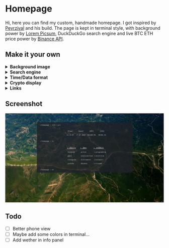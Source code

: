 # Homepage

Hi, here you can find my custom, handmade homepage. I got inspired by [Peyrzival](https://github.com/Peyrzival) and his build. The page is kept in terminal style, with background power by [Lorem Picsum](https://picsum.photos/), DuckDuckGo search engine and live BTC ETH price power by [Binance API](https://www.binance.com/en/binance-api).

## Make it your own

<details>
<summary><strong>Background image</strong></summary>

In order to change background image (set it static or change API) edit line 42 in `/script/index.js`.
```js
body.style.backgroundImage = `url(YOUR_IMAGE_URL)`;
```
</details>

<details>
<summary><strong>Search engine</strong></summary>

DuckDuckGo is my favorite, but if you want to set, lest say Google, edit line 48 in `/script/index.js`.
```js
    window.open(`YOUR_SEARCH_ENGINE_URL${searchValue.value}`, "_self")
```
</details>

<details>
<summary><strong>Time/Data format</strong></summary>

To change the format, edit line 35/39 in `/script/index.js`. Swap `'pl-PL'` into something else, for example `'us-US'`.
</details>

<details>
<summary><strong>Crypto display</strong></summary>

<div align="center" style="color: #e06c75">

**!!! READ API [DOCUMENTATION](https://binance-docs.github.io/apidocs/spot/en/#websocket-market-streams) FIRST !!!**
</div>

Everything about binance web socket api you can find [here](https://binance-docs.github.io/apidocs/spot/en/#websocket-market-streams). In order to change anything check lines 7-17 or 19-29 in `/script/index.js`. Focus mainly:
```js
let ws = new WebSocket("wss://stream.binance.com:9443/ws/btcusdt@kline_5m");
```
```js
let price = parseFloat(stockObject.k.h).toFixed(2);
```
In those lines you can swap `'btcusdc'` to pair you like, `'@kline_5m'` to some others interval or type. If you change the type, you will probably have to change also `stockObject.XXX` to something else. 
</details>

<details>
<summary><strong>Links</strong></summary>

All URLs I have used you can find in `index.html` starting from line 44. Just swap href and title to whatever you like ;-)
</details>

## Screenshot
![image](./screenshots/Screenshot.png)

## Todo

- [ ] Better phone view
- [ ] Maybe add some colors in terminal...
- [ ] Add wether in info panel 